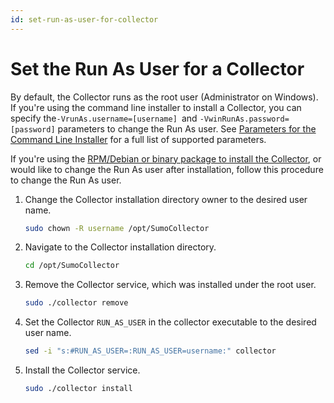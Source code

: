 ```yaml
---
id: set-run-as-user-for-collector
---
```


# Set the Run As User for a Collector

By default, the Collector runs as the root user (Administrator on Windows). If you're using the command line installer to install a Collector, you can specify the`-VrunAs.username=[username] `and `-VwinRunAs.password=[password]` parameters to change the Run As user. See [Parameters for the Command Line Installer](parameters-command-line-installer.md) for a full list of supported parameters.

If you're using the [RPM/Debian or binary package to install the Collector](../linux.md), or would like to change the Run As user after installation, follow this procedure to change the Run As user. 

1. Change the Collector installation directory owner to the desired user name.

    ```bash
    sudo chown -R username /opt/SumoCollector
    ```

1. Navigate to the Collector installation directory.

    ```bash
    cd /opt/SumoCollector
    ```

1. Remove the Collector service, which was installed under the root user.

    ```bash
    sudo ./collector remove
    ```

1. Set the Collector `RUN_AS_USER` in the collector executable to the desired user name.

    ```bash
    sed -i "s:#RUN_AS_USER=:RUN_AS_USER=username:" collector
    ```

1. Install the Collector service.

    ```bash
    sudo ./collector install
    ```
